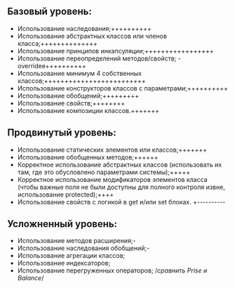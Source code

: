 ﻿## Базовый уровень:
* Использование наследования;++++++++++
* Использование абстрактных  классов или членов класса;++++++++++++++
* Использование принципов инкапсуляции;+++++++++++++++++
* Использование переопределений методов/свойств; - overridee++++++++++
* Использование минимум 4 собственных классов;+++++++++++++++++++++++++
* Использование конструкторов классов с параметрами;++++++++++
* Использование обобщений;+++++++++
* Использование свойств;++++++++
* Использование композиции классов.+++++++
## Продвинутый уровень:
* Использование статических элементов или классов;+++++++
* Использование обобщенных методов;++++++
* Корректное использование абстрактных классов (использовать их там, где это обусловлено параметрами системы);+++++
* Корректное использование модификаторов элементов класса (чтобы важные поля не были доступны для полного контроля извне, использование protected);++++
* Использование свойств с логикой в get и/или set блоках. +----------
## Усложненный уровень:
* Использование методов расширения;-
* Использование наследования обобщений;-
* Использование агрегации классов;
* Использование индексаторов;
* Использование перегруженных операторов; /*сравнить Prise и Balance*/